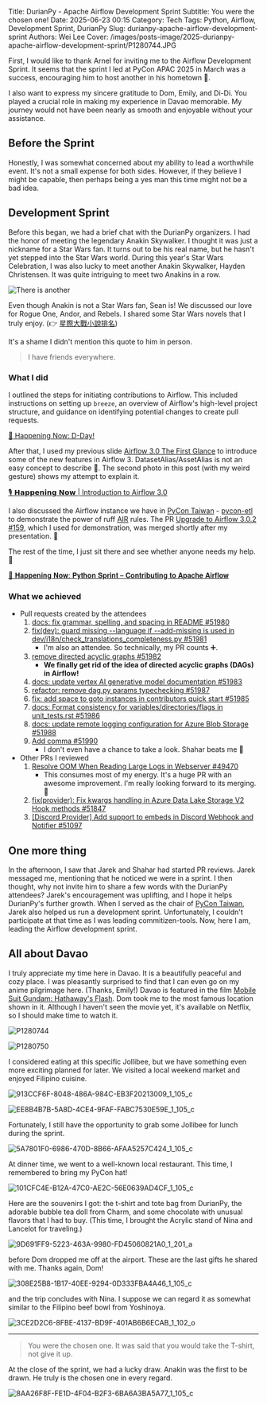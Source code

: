 Title: DurianPy - Apache Airflow Development Sprint
Subtitle: You were the chosen one!
Date: 2025-06-23 00:15
Category: Tech
Tags: Python, Airflow, Development Sprint, DurianPy
Slug: durianpy-apache-airflow-development-sprint
Authors: Wei Lee
Cover: /images/posts-image/2025-durianpy-apache-airflow-development-sprint/P1280744.JPG

First, I would like to thank Arnel for inviting me to the Airflow Development Sprint. It seems that the sprint I led at PyCon APAC 2025 in March was a success, encouraging him to host another in his hometown 🙌.

I also want to express my sincere gratitude to Dom, Emily, and Di-Di. You played a crucial role in making my experience in Davao memorable. My journey would not have been nearly as smooth and enjoyable without your assistance.

<!--more-->

## Before the Sprint

Honestly, I was somewhat concerned about my ability to lead a worthwhile event. It's not a small expense for both sides. However, if they believe I might be capable, then perhaps being a yes man this time might not be a bad idea.

## Development Sprint
Before this began, we had a brief chat with the DurianPy organizers. I had the honor of meeting the legendary Anakin Skywalker. I thought it was just a nickname for a Star Wars fan. It turns out to be his real name, but he hasn't yet stepped into the Star Wars world. During this year's Star Wars Celebration, I was also lucky to meet another Anakin Skywalker, Hayden Christensen. It was quite intriguing to meet two Anakins in a row.

![There is another](/images/posts-image/2025-durianpy-apache-airflow-development-sprint/17506004384785.jpg)


Even though Anakin is not a Star Wars fan, Sean is! We discussed our love for Rogue One, Andor, and Rebels. I shared some Star Wars novels that I truly enjoy. (👉 [星際大戰小說排名](https://travlog.wei-lee.me/pages/star-wars-novel-ranking.html))

It's a shame I didn't mention this quote to him in person.

> I have friends everywhere.

### What I did
I outlined the steps for initiating contributions to Airflow. This included instructions on setting up `breeze`, an overview of Airflow's high-level project structure, and guidance on identifying potential changes to create pull requests.

[🎤 Happening Now: D-Day!]

After that, I used my previous slide [Airflow 3.0 The First Glance] to introduce some of the new features in Airflow 3. DatasetAlias/AssetAlias is not an easy concept to describe 🤔. The second photo in this post (with my weird gesture) shows my attempt to explain it.

[🎙️ 𝗛𝗮𝗽𝗽𝗲𝗻𝗶𝗻𝗴 𝗡𝗼𝘄 | Introduction to Airflow 3.0]

I also discussed the Airflow instance we have in [PyCon Taiwan] - [pycon-etl] to demonstrate the power of ruff [AIR] rules. The PR [Upgrade to Airflow 3.0.2 #159], which I used for demonstration, was merged shortly after my presentation. 🙌

The rest of the time, I just sit there and see whether anyone needs my help. 👀

[📍 𝐇𝐚𝐩𝐩𝐞𝐧𝐢𝐧𝐠 𝐍𝐨𝐰: 𝐏𝐲𝐭𝐡𝐨𝐧 𝐒𝐩𝐫𝐢𝐧𝐭 – 𝐂𝐨𝐧𝐭𝐫𝐢𝐛𝐮𝐭𝐢𝐧𝐠 𝐭𝐨 𝐀𝐩𝐚𝐜𝐡𝐞 𝐀𝐢𝐫𝐟𝐥𝐨𝐰]

[Airflow 3.0 The First Glance]: https://speakerdeck.com/leew/20250328-airflow-3-dot-0-the-first-glance
[PyCon Taiwan]: https://tw.pycon.org/
[pycon-etl]: https://github.com/pycontw/pycon-etl
[Upgrade to Airflow 3.0.2 #159]: https://github.com/pycontw/pycon-etl/pull/159
[AIR]: https://docs.astral.sh/ruff/rules/#airflow-air
[🎤 Happening Now: D-Day!]: https://www.linkedin.com/posts/durianpy_durianpy-pythonsprint-opensourceph-activity-7342017222132801536-HQv-?rcm=ACoAAAwuJ3cBSUYBWI2zB_4HRnocCjUmJx9GzCg
[🎙️ 𝗛𝗮𝗽𝗽𝗲𝗻𝗶𝗻𝗴 𝗡𝗼𝘄 | Introduction to Airflow 3.0]: https://www.linkedin.com/posts/durianpy_durianpy-pythonsprint-davaotech-activity-7342029111814430720-FcQD?rcm=ACoAAAwuJ3cBSUYBWI2zB_4HRnocCjUmJx9GzCg
[📍 𝐇𝐚𝐩𝐩𝐞𝐧𝐢𝐧𝐠 𝐍𝐨𝐰: 𝐏𝐲𝐭𝐡𝐨𝐧 𝐒𝐩𝐫𝐢𝐧𝐭 – 𝐂𝐨𝐧𝐭𝐫𝐢𝐛𝐮𝐭𝐢𝐧𝐠 𝐭𝐨 𝐀𝐩𝐚𝐜𝐡𝐞 𝐀𝐢𝐫𝐟𝐥𝐨𝐰]: https://www.linkedin.com/posts/durianpy_durianpy-pythonsprint-davaotech-activity-7342090544518467585-jMXN?rcm=ACoAAAwuJ3cBSUYBWI2zB_4HRnocCjUmJx9GzCg

### What we achieved
* Pull requests created by the attendees
    1. [docs: fix grammar, spelling, and spacing in README #51980](https://github.com/apache/airflow/pull/51980)
    2. [fix(dev): guard missing --language if --add-missing is used in dev/i18n/check_translations_completeness.py #51981](https://github.com/apache/airflow/pull/51981)
        * I'm also an attendee. So technically, my PR counts ➕.
    3. [remove directed acyclic graphs #51982](https://github.com/apache/airflow/pull/51982)
        * **We finally get rid of the idea of directed acyclic graphs (DAGs) in Airflow!**
    4. [docs: update vertex AI generative model documentation #51983](https://github.com/apache/airflow/pull/51983)
    5. [refactor: remove dag.py params typechecking #51987](https://github.com/apache/airflow/pull/51987)
    6. [fix: add space to goto instances in contributors quick start #51985](https://github.com/apache/airflow/pull/51985)
    7. [docs: Format consistency for variables/directories/flags in unit_tests.rst #51986](https://github.com/apache/airflow/pull/51986)
    8. [docs: update remote logging configuration for Azure Blob Storage #51988](https://github.com/apache/airflow/pull/51988)
    9. [Add comma #51990](https://github.com/apache/airflow/pull/51990)
        * I don't even have a chance to take a look. Shahar beats me 🙌
* Other PRs I reviewed
    1. [Resolve OOM When Reading Large Logs in Webserver #49470](https://github.com/apache/airflow/pull/49470)
        * This consumes most of my energy. It's a huge PR with an awesome improvement. I'm really looking forward to its merging. 👀
    2. [fix(provider): Fix kwargs handling in Azure Data Lake Storage V2 Hook methods #51847](https://github.com/apache/airflow/pull/51847)
    3. [[Discord Provider] Add support to embeds in Discord Webhook and Notifier #51097](https://github.com/apache/airflow/pull/51097)

## One more thing
In the afternoon, I saw that Jarek and Shahar had started PR reviews. Jarek messaged me, mentioning that he noticed we were in a sprint. I then thought, why not invite him to share a few words with the DurianPy attendees? Jarek's encouragement was uplifting, and I hope it helps DurianPy's further growth.
When I served as the chair of [PyCon Taiwan], Jarek also helped us run a development sprint. Unfortunately, I couldn't participate at that time as I was leading commitizen-tools. Now, here I am, leading the Airflow development sprint.

## All about Davao
I truly appreciate my time here in Davao. It is a beautifully peaceful and cozy place. I was pleasantly surprised to find that I can even go on my anime pilgrimage here. (Thanks, Emily!) Davao is featured in the film [Mobile Suit Gundam: Hathaway's Flash](https://www.netflix.com/title/81439253). Dom took me to the most famous location shown in it. Although I haven't seen the movie yet, it's available on Netflix, so I should make time to watch it.

![P1280744](/images/posts-image/2025-durianpy-apache-airflow-development-sprint/P1280744.JPG)

![P1280750](/images/posts-image/2025-durianpy-apache-airflow-development-sprint/P1280750.JPG)

I considered eating at this specific Jollibee, but we have something even more exciting planned for later. We visited a local weekend market and enjoyed Filipino cuisine.

![913CCF6F-8048-486A-984C-EB3F20213009_1_105_c](/images/posts-image/2025-durianpy-apache-airflow-development-sprint/913CCF6F-8048-486A-984C-EB3F20213009_1_105_c.jpeg)

![EE8B4B7B-5A8D-4CE4-9FAF-FABC7530E59E_1_105_c](/images/posts-image/2025-durianpy-apache-airflow-development-sprint/EE8B4B7B-5A8D-4CE4-9FAF-FABC7530E59E_1_105_c.jpeg)

Fortunately, I still have the opportunity to grab some Jollibee for lunch during the sprint.

![5A7801F0-6986-470D-8B66-AFAA5257C424_1_105_c](/images/posts-image/2025-durianpy-apache-airflow-development-sprint/5A7801F0-6986-470D-8B66-AFAA5257C424_1_105_c.jpeg)

At dinner time, we went to a well-known local restaurant. This time, I remembered to bring my PyCon hat!

![101CFC4E-B12A-47C0-AE2C-56E0639AD4CF_1_105_c](/images/posts-image/2025-durianpy-apache-airflow-development-sprint/101CFC4E-B12A-47C0-AE2C-56E0639AD4CF_1_105_c.jpeg)

Here are the souvenirs I got: the t-shirt and tote bag from DurianPy, the adorable bubble tea doll from Charm, and some chocolate with unusual flavors that I had to buy.
(This time, I brought the Acrylic stand of Nina and Lancelot for traveling.)

![9D691FF9-5223-463A-9980-FD45060821A0_1_201_a](/images/posts-image/2025-durianpy-apache-airflow-development-sprint/9D691FF9-5223-463A-9980-FD45060821A0_1_201_a.heic)

before Dom dropped me off at the airport. These are the last gifts he shared with me. Thanks again, Dom!

![308E25B8-1B17-40EE-9294-0D333FBA4A46_1_105_c](/images/posts-image/2025-durianpy-apache-airflow-development-sprint/308E25B8-1B17-40EE-9294-0D333FBA4A46_1_105_c.jpeg)

and the trip concludes with Nina. I suppose we can regard it as somewhat similar to the Filipino beef bowl from Yoshinoya.

![3CE2D2C6-8FBE-4137-BD9F-401AB6B6ECAB_1_102_o](/images/posts-image/2025-durianpy-apache-airflow-development-sprint/3CE2D2C6-8FBE-4137-BD9F-401AB6B6ECAB_1_102_o.jpeg)

---

> You were the chosen one.
> It was said that you would take the T-shirt, not give it up.

At the close of the sprint, we had a lucky draw. Anakin was the first to be drawn. He truly is the chosen one in every regard.

![8AA26F8F-FE1D-4F04-B2F3-6BA6A3BA5A77_1_105_c](/images/posts-image/2025-durianpy-apache-airflow-development-sprint/8AA26F8F-FE1D-4F04-B2F3-6BA6A3BA5A77_1_105_c.jpeg)
